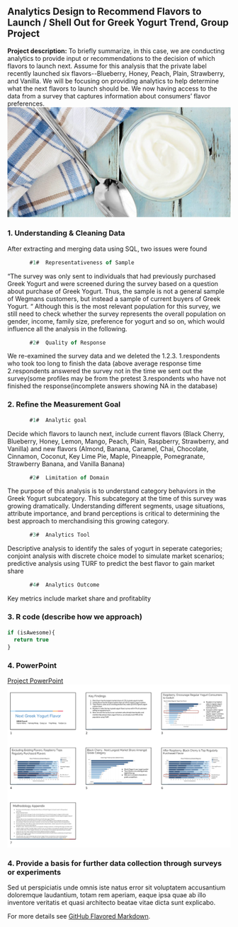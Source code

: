 ## Analytics Design to Recommend Flavors to Launch / Shell Out for Greek Yogurt Trend, Group Project

**Project description:** To briefly summarize, in this case, we are conducting analytics to provide input or recommendations to the decision of which flavors to launch next. Assume for this analysis that the private label recently launched six flavors--Blueberry, Honey, Peach, Plain, Strawberry, and Vanilla. We will be focusing on providing analytics to help determine what the next flavors to launch should be. We now having access to the data from a survey that captures information about consumers’ flavor preferences.
<img src="images/greek-style-yogurt-difference-1140x563.jpg?raw=true"/>

### 1. Understanding & Cleaning Data

After extracting and merging data using SQL, two issues were found   
```javascript       
       #1#  Representativeness of Sample
```      
“The survey was only sent to individuals that had previously purchased Greek Yogurt and were screened during the survey based on a question about purchase of Greek Yogurt. Thus, the sample is not a general sample of Wegmans customers, but instead a sample of current buyers of Greek Yogurt. “ Although this is the most relevant population for this survey, we still need to check whether the survey represents the overall population on gender, income, family size, preference for yogurt and so on, which would influence all the analysis in the following. 
```javascript
       #2#  Quality of Response
```
We re-examined the survey data and we deleted the 1.2.3.
1.respondents who took too long to finish the data (above average response time
2.respondents answered the survey not in the time we sent out the survey(some profiles may be from the pretest
3.respondents who have not finished the response(incomplete answers showing NA in the database)

### 2. Refine the Measurement Goal

```javascript
       #1#  Analytic goal 
```
Decide which flavors to launch next, include current flavors (Black Cherry, Blueberry, Honey, Lemon, Mango, Peach, Plain, Raspberry, Strawberry, and Vanilla) and new flavors (Almond, Banana, Caramel, Chai, Chocolate, Cinnamon, Coconut, Key Lime Pie, Maple, Pineapple, Pomegranate, Strawberry Banana, and Vanilla Banana)  

```javascript
       #2#  Limitation of Domain 
```
The purpose of this analysis is to understand category behaviors in the Greek Yogurt subcategory. This subcategory at the time of this survey was growing dramatically. Understanding different segments, usage situations, attribute importance, and brand perceptions is critical to determining the best approach to merchandising this growing category.	

```javascript
       #3#  Analytics Tool
```
Descriptive analysis to identify the sales of yogurt in seperate categories; 
conjoint analysis with discrete choice model to simulate market scenarios; 
predictive analysis using TURF to predict the best flavor to gain market share

```javascript
       #4#  Analytics Outcome 
```
Key metrics include market share and profitablity


### 3. R code (describe how we approach) 

```javascript
if (isAwesome){
  return true
}
```

### 4. PowerPoint
[Project PowerPoint](/pptyogurt.pdf)
<img src="images/Screen Shot 2020-02-15 at 02.22.00.png?raw=true"/>

### 4. Provide a basis for further data collection through surveys or experiments

Sed ut perspiciatis unde omnis iste natus error sit voluptatem accusantium doloremque laudantium, totam rem aperiam, eaque ipsa quae ab illo inventore veritatis et quasi architecto beatae vitae dicta sunt explicabo. 

For more details see [GitHub Flavored Markdown](https://guides.github.com/features/mastering-markdown/).
